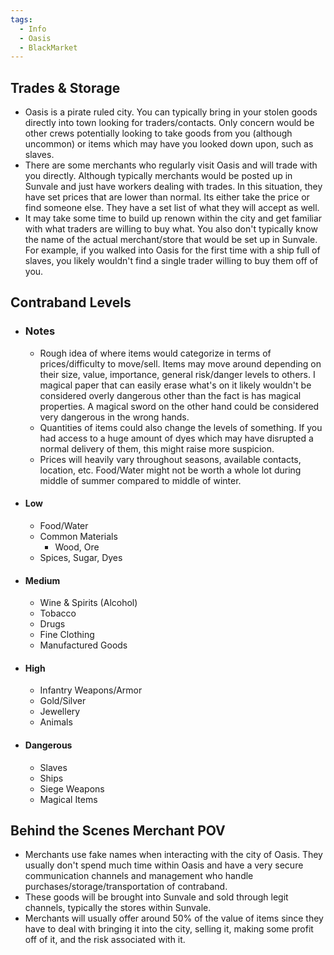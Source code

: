 ```yaml
---
tags:
  - Info
  - Oasis
  - BlackMarket
---
```


## Trades & Storage
- Oasis is a pirate ruled city. You can typically bring in your stolen goods directly into town looking for traders/contacts. Only concern would be other crews potentially looking to take goods from you (although uncommon) or items which may have you looked down upon, such as slaves.
- There are some merchants who regularly visit Oasis and will trade with you directly. Although typically merchants would be posted up in Sunvale and just have workers dealing with trades. In this situation, they have set prices that are lower than normal. Its either take the price or find someone else. They have a set list of what they will accept as well.
- It may take some time to build up renown within the city and get familiar with what traders are willing to buy what. You also don't typically know the name of the actual merchant/store that would be set up in Sunvale. For example, if you walked into Oasis for the first time with a ship full of slaves, you likely wouldn't find a single trader willing to buy them off of you.


## Contraband Levels
- ### Notes
	- Rough idea of where items would categorize in terms of prices/difficulty to move/sell. Items may move around depending on their size, value, importance, general risk/danger levels to others. I magical paper that can easily erase what's on it likely wouldn't be considered overly dangerous other than the fact is has magical properties. A magical sword on the other hand could be considered very dangerous in the wrong hands. 
	- Quantities of items could also change the levels of something. If you had access to a huge amount of dyes which may have disrupted a normal delivery of them, this might raise more suspicion. 
	- Prices will heavily vary throughout seasons, available contacts, location, etc. Food/Water might not be worth a whole lot during middle of summer compared to middle of winter. 
- #### Low
	- Food/Water
	- Common Materials
		- Wood, Ore
	- Spices, Sugar, Dyes
- #### Medium
	- Wine & Spirits (Alcohol)
	- Tobacco
	- Drugs
	- Fine Clothing
	- Manufactured Goods
- #### High
	- Infantry Weapons/Armor
	- Gold/Silver
	- Jewellery
	- Animals 
- #### Dangerous
	- Slaves
	- Ships
	- Siege Weapons
	- Magical Items


## Behind the Scenes Merchant POV
- Merchants use fake names when interacting with the city of Oasis. They usually don't spend much time within Oasis and have a very secure communication channels and management who handle purchases/storage/transportation of contraband. 
- These goods will be brought into Sunvale and sold through legit channels, typically the stores within Sunvale. 
- Merchants will usually offer around 50% of the value of items since they have to deal with bringing it into the city, selling it, making some profit off of it, and the risk associated with it. 





